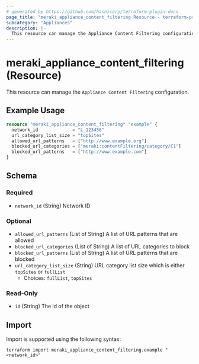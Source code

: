 ```yaml
---
# generated by https://github.com/hashicorp/terraform-plugin-docs
page_title: "meraki_appliance_content_filtering Resource - terraform-provider-meraki"
subcategory: "Appliances"
description: |-
  This resource can manage the Appliance Content Filtering configuration.
---
```


# meraki_appliance_content_filtering (Resource)

This resource can manage the `Appliance Content Filtering` configuration.

## Example Usage

```terraform
resource "meraki_appliance_content_filtering" "example" {
  network_id             = "L_123456"
  url_category_list_size = "topSites"
  allowed_url_patterns   = ["http://www.example.org"]
  blocked_url_categories = ["meraki:contentFiltering/category/C1"]
  blocked_url_patterns   = ["http://www.example.com"]
}
```

<!-- schema generated by tfplugindocs -->
## Schema

### Required

- `network_id` (String) Network ID

### Optional

- `allowed_url_patterns` (List of String) A list of URL patterns that are allowed
- `blocked_url_categories` (List of String) A list of URL categories to block
- `blocked_url_patterns` (List of String) A list of URL patterns that are blocked
- `url_category_list_size` (String) URL category list size which is either `topSites` or `fullList`
  - Choices: `fullList`, `topSites`

### Read-Only

- `id` (String) The id of the object

## Import

Import is supported using the following syntax:

```shell
terraform import meraki_appliance_content_filtering.example "<network_id>"
```
